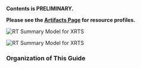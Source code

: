 

**Contents is PRELIMINARY.**

**Please see the [Artifacts Page](artifacts.html) for resource profiles.**

![RT Summary Model for XRTS](XRTSScope.svg)

<div style="clear: left"/>

![RT Summary Model for XRTS](ProcessFlow-EndofTreatmentSummary-Subscription.svg)

<div style="clear: left"/>

### Organization of This Guide
